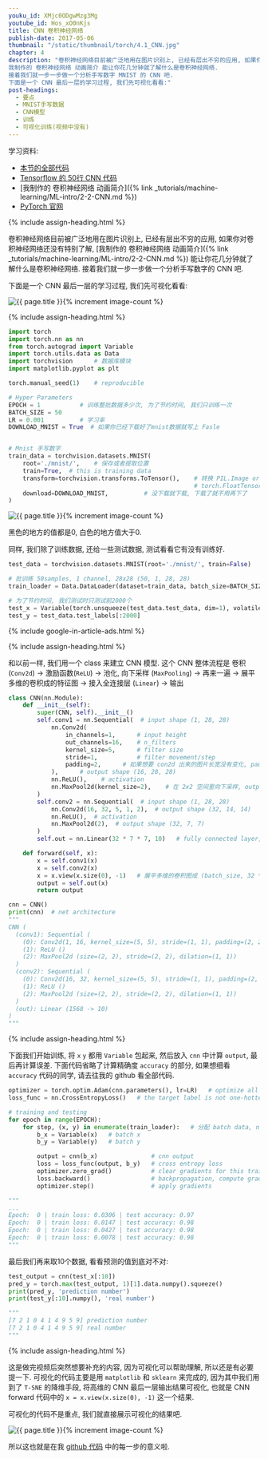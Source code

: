 ```yaml
---
youku_id: XMjc0ODgwMzg3Mg
youtube_id: Hos_xO0nKjs
title: CNN 卷积神经网络
publish-date: 2017-05-06
thumbnail: "/static/thumbnail/torch/4.1_CNN.jpg"
chapter: 4
description: "卷积神经网络目前被广泛地用在图片识别上, 已经有层出不穷的应用, 如果你对卷积神经网络还没有特别了解,
我制作的 卷积神经网络 动画简介 能让你花几分钟就了解什么是卷积神经网络.
接着我们就一步一步做一个分析手写数字 MNIST 的 CNN 吧.
下面是一个 CNN 最后一层的学习过程, 我们先可视化看看:"
post-headings:
  - 要点
  - MNIST手写数据
  - CNN模型
  - 训练
  - 可视化训练(视频中没有)
---
```



学习资料:
  * [本节的全部代码](https://github.com/MorvanZhou/PyTorch-Tutorial/blob/master/tutorial-contents/401_CNN.py)
  * [Tensorflow 的 50行 CNN 代码](https://github.com/MorvanZhou/Tensorflow-Tutorial/blob/master/tutorial-contents/401_CNN.py)
  * [我制作的 卷积神经网络 动画简介]({% link _tutorials/machine-learning/ML-intro/2-2-CNN.md %})
  * [PyTorch 官网](http://pytorch.org/)

{% include assign-heading.html %}

卷积神经网络目前被广泛地用在图片识别上, 已经有层出不穷的应用, 如果你对卷积神经网络还没有特别了解,
[我制作的 卷积神经网络 动画简介]({% link _tutorials/machine-learning/ML-intro/2-2-CNN.md %}) 能让你花几分钟就了解什么是卷积神经网络.
接着我们就一步一步做一个分析手写数字的 CNN 吧.

下面是一个 CNN 最后一层的学习过程, 我们先可视化看看:

<img class="course-image" src="/static/results/torch/4-1-2.gif" alt="{{ page.title }}{% increment image-count %}">





{% include assign-heading.html %}

```python
import torch
import torch.nn as nn
from torch.autograd import Variable
import torch.utils.data as Data
import torchvision      # 数据库模块
import matplotlib.pyplot as plt

torch.manual_seed(1)    # reproducible

# Hyper Parameters
EPOCH = 1           # 训练整批数据多少次, 为了节约时间, 我们只训练一次
BATCH_SIZE = 50
LR = 0.001          # 学习率
DOWNLOAD_MNIST = True  # 如果你已经下载好了mnist数据就写上 Fasle


# Mnist 手写数字
train_data = torchvision.datasets.MNIST(
    root='./mnist/',    # 保存或者提取位置
    train=True,  # this is training data
    transform=torchvision.transforms.ToTensor(),    # 转换 PIL.Image or numpy.ndarray 成
                                                    # torch.FloatTensor (C x H x W), 训练的时候 normalize 成 [0.0, 1.0] 区间
    download=DOWNLOAD_MNIST,          # 没下载就下载, 下载了就不用再下了
)
```

<img class="course-image" src="/static/results/torch/4-1-1.png" alt="{{ page.title }}{% increment image-count %}">

黑色的地方的值都是0, 白色的地方值大于0.

同样, 我们除了训练数据, 还给一些测试数据, 测试看看它有没有训练好.

```python
test_data = torchvision.datasets.MNIST(root='./mnist/', train=False)

# 批训练 50samples, 1 channel, 28x28 (50, 1, 28, 28)
train_loader = Data.DataLoader(dataset=train_data, batch_size=BATCH_SIZE, shuffle=True)

# 为了节约时间, 我们测试时只测试前2000个
test_x = Variable(torch.unsqueeze(test_data.test_data, dim=1), volatile=True).type(torch.FloatTensor)[:2000]/255.   # shape from (2000, 28, 28) to (2000, 1, 28, 28), value in range(0,1)
test_y = test_data.test_labels[:2000]
```


{% include google-in-article-ads.html %}

{% include assign-heading.html %}

和以前一样, 我们用一个 class 来建立 CNN 模型. 这个 CNN 整体流程是 卷积(`Conv2d`) ->
 激励函数(`ReLU`) -> 池化, 向下采样 (`MaxPooling`) -> 再来一遍 -> 展平多维的卷积成的特征图 ->
  接入全连接层 (`Linear`) -> 输出

```python
class CNN(nn.Module):
    def __init__(self):
        super(CNN, self).__init__()
        self.conv1 = nn.Sequential(  # input shape (1, 28, 28)
            nn.Conv2d(
                in_channels=1,      # input height
                out_channels=16,    # n_filters
                kernel_size=5,      # filter size
                stride=1,           # filter movement/step
                padding=2,      # 如果想要 con2d 出来的图片长宽没有变化, padding=(kernel_size-1)/2 当 stride=1
            ),      # output shape (16, 28, 28)
            nn.ReLU(),    # activation
            nn.MaxPool2d(kernel_size=2),    # 在 2x2 空间里向下采样, output shape (16, 14, 14)
        )
        self.conv2 = nn.Sequential(  # input shape (1, 28, 28)
            nn.Conv2d(16, 32, 5, 1, 2),  # output shape (32, 14, 14)
            nn.ReLU(),  # activation
            nn.MaxPool2d(2),  # output shape (32, 7, 7)
        )
        self.out = nn.Linear(32 * 7 * 7, 10)   # fully connected layer, output 10 classes

    def forward(self, x):
        x = self.conv1(x)
        x = self.conv2(x)
        x = x.view(x.size(0), -1)   # 展平多维的卷积图成 (batch_size, 32 * 7 * 7)
        output = self.out(x)
        return output

cnn = CNN()
print(cnn)  # net architecture
"""
CNN (
  (conv1): Sequential (
    (0): Conv2d(1, 16, kernel_size=(5, 5), stride=(1, 1), padding=(2, 2))
    (1): ReLU ()
    (2): MaxPool2d (size=(2, 2), stride=(2, 2), dilation=(1, 1))
  )
  (conv2): Sequential (
    (0): Conv2d(16, 32, kernel_size=(5, 5), stride=(1, 1), padding=(2, 2))
    (1): ReLU ()
    (2): MaxPool2d (size=(2, 2), stride=(2, 2), dilation=(1, 1))
  )
  (out): Linear (1568 -> 10)
)
"""
```

{% include assign-heading.html %}

下面我们开始训练, 将 `x` `y` 都用 `Variable` 包起来, 然后放入 `cnn` 中计算 `output`, 最后再计算误差.
下面代码省略了计算精确度 `accuracy` 的部分, 如果想细看 `accuracy` 代码的同学, 请去往我的 github 看全部代码.

```python
optimizer = torch.optim.Adam(cnn.parameters(), lr=LR)   # optimize all cnn parameters
loss_func = nn.CrossEntropyLoss()   # the target label is not one-hotted

# training and testing
for epoch in range(EPOCH):
    for step, (x, y) in enumerate(train_loader):   # 分配 batch data, normalize x when iterate train_loader
        b_x = Variable(x)   # batch x
        b_y = Variable(y)   # batch y

        output = cnn(b_x)               # cnn output
        loss = loss_func(output, b_y)   # cross entropy loss
        optimizer.zero_grad()           # clear gradients for this training step
        loss.backward()                 # backpropagation, compute gradients
        optimizer.step()                # apply gradients

"""
...
Epoch:  0 | train loss: 0.0306 | test accuracy: 0.97
Epoch:  0 | train loss: 0.0147 | test accuracy: 0.98
Epoch:  0 | train loss: 0.0427 | test accuracy: 0.98
Epoch:  0 | train loss: 0.0078 | test accuracy: 0.98
"""
```

最后我们再来取10个数据, 看看预测的值到底对不对:

```python
test_output = cnn(test_x[:10])
pred_y = torch.max(test_output, 1)[1].data.numpy().squeeze()
print(pred_y, 'prediction number')
print(test_y[:10].numpy(), 'real number')

"""
[7 2 1 0 4 1 4 9 5 9] prediction number
[7 2 1 0 4 1 4 9 5 9] real number
"""
```

{% include assign-heading.html %}

这是做完视频后突然想要补充的内容, 因为可视化可以帮助理解, 所以还是有必要提一下.
可视化的代码主要是用 `matplotlib` 和 `sklearn` 来完成的, 因为其中我们用到了 `T-SNE` 的降维手段,
将高维的 CNN 最后一层输出结果可视化, 也就是 CNN forward 代码中的 `x = x.view(x.size(0), -1)` 这一个结果.

可视化的代码不是重点, 我们就直接展示可视化的结果吧.

<img class="course-image" src="/static/results/torch/4-1-2.gif" alt="{{ page.title }}{% increment image-count %}">

所以这也就是在我 [github 代码](https://github.com/MorvanZhou/PyTorch-Tutorial/blob/master/tutorial-contents/401_CNN.py) 中的每一步的意义啦.


